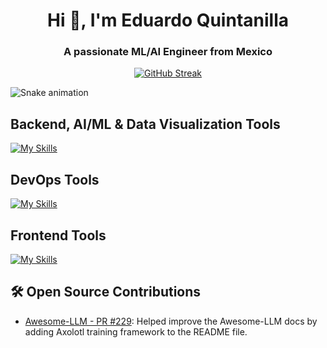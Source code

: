 <h1 align="center">Hi 👋, I'm Eduardo Quintanilla</h1>
<h3 align="center">A passionate ML/AI Engineer from Mexico</h3>

<p align="center">
  <a href="#">
    <img
      src="https://streak-stats.demolab.com?user=eduquintanillae&theme=highcontrast&border_radius=7&hide_border=true&exclude_days=Sun%2CSat&card_width=467"
      alt="GitHub Streak"
    />
  </a>
</p>

![Snake animation](https://github.com/eduquintanillae/eduquintanillae/raw/output/dist/github-snake.svg)

<!-- <h3 align="left">Languages and Tools:</h3> -->
<h2 align="left">Backend, AI/ML & Data Visualization Tools</h2>

[![My Skills](https://skillicons.dev/icons?i=py,pytorch,sklearn,django,fastapi,flask,postgres,grafana,elasticsearch)](https://skillicons.dev)

<h2 align="left">DevOps Tools</h2>

[![My Skills](https://skillicons.dev/icons?i=aws,azure,gcp,docker,kubernetes,git,github,bash)](https://skillicons.dev)

<h2 align="left">Frontend Tools</h2>

[![My Skills](https://skillicons.dev/icons?i=html,css,js,vue,react,nextjs,tailwind,bootstrap)](https://skillicons.dev)


## 🛠 Open Source Contributions
- [Awesome-LLM - PR #229](https://github.com/Hannibal046/Awesome-LLM/pull/229): Helped improve the Awesome-LLM docs by adding Axolotl training framework to the README file.

<!-- <p align="left">
<a href="https://linkedin.com/in/edu-quintanilla" target="blank"><img align="center" src="https://raw.githubusercontent.com/rahuldkjain/github-profile-readme-generator/master/src/images/icons/Social/linked-in-alt.svg" alt="edu-quintanilla" height="30" width="40" /></a>
</p> -->